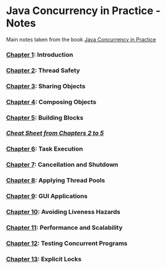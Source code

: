 # Java Concurrency in Practice - Notes

Main notes taken from the book [Java Concurrency in Practice ](https://jcip.net/)

### [Chapter 1](./Chapter01): Introduction

### [Chapter 2](./Chapter02): Thread Safety

### [Chapter 3](./Chapter03): Sharing Objects

### [Chapter 4](./Chapter04): Composing Objects

### [Chapter 5](./Chapter05): Building Blocks

### [_Cheat Sheet from Chapters 2 to 5_](./CheatSheetChapter2-5.md)

### [Chapter 6](./Chapter06): Task Execution

### [Chapter 7](./Chapter07): Cancellation and Shutdown

### [Chapter 8](./Chapter08): Applying Thread Pools

### [Chapter 9](./Chapter09): GUI Applications

### [Chapter 10](./Chapter10): Avoiding Liveness Hazards

### [Chapter 11](./Chapter11): Performance and Scalability

### [Chapter 12](./Chapter12): Testing Concurrent Programs

### [Chapter 13](./Chapter13): Explicit Locks
